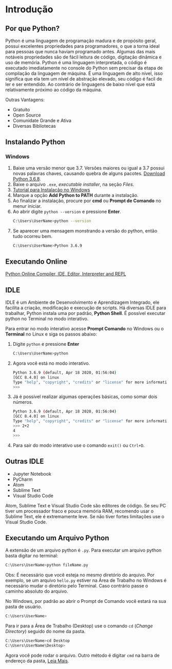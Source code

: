 # Introdução

## Por que Python?

Python é uma linguagem de programação madura e de propósito geral, possui excelentes propriedades para programadores, o que a torna ideal para pessoas que nunca haviam programado antes. Algumas das mais notáveis ​​propriedades são de fácil leitura de código, digitação dinâmica e uso de memória. Python é uma linguagem interpretada, o código é executado imediatamente no console do Python sem precisar da etapa de compilação da linguagem de máquina. É uma linguagem de alto nível, isso significa que ela tem um nível de abstração elevado, seu código é facil de ler e ser entendido. Ao contrário de linguagens de baixo nível que está relativamente próximo ao código da máquina.

Outras Vantagens:

* Gratuito
* Open Source
* Comunidate Grande e Ativa
* Diversas Bibliotecas

## Instalando Python

### Windows

1) Baixe uma versão menor que 3.7. Versões maiores ou igual a 3.7 possui novas palavras chaves, causando quebra de alguns pacotes. [Download Python 3.6.8](https://www.python.org/downloads/release/python-368/).
2) Baixe o arquivo `.exe`, *executable installer*, na seção *Files*.
3) [Tutorial para Instalação no Windows](https://python.org.br/instalacao-windows/)
4) Marque a opção __Add Python to PATH__ durante a instalação.
5) Ao finalizar a instalação, procure por __cmd__ ou __Prompt  de Comando__ no menur iniciar.
6) Ao abrir digite `python --version` e pressione __Enter__.
   ```bash
   C:\Users\UserName>python --version
   ```
7) Se aparecer uma mensagem monstrando a versão do python, então tudo ocorreu bem.
   ```bash
   C:\Users\UserName>Python 3.6.9
   ```

## Executando Online

[Python Online Compiler, IDE, Editor, Interpreter and REPL](https://repl.it/languages/python3)

## IDLE

IDLE é um Ambiente de Desenvolvimento e Aprendizagem Integrado, ele facilita a criação, modificação e execução de scripts. Há diversas IDLE para trabalhar, Python instala uma por padrão, __Python Shell__. É possível executar python no Terminal no modo interativo.

Para entrar no modo interativo acesse __Prompt Comando__ no Windows ou o __Terminal__ no Linux e siga os passos abaixo:

1) Digite `python` e pressione __Enter__
  
   ```bash
   C:\Users\UserName>python
   ```

2) Agora você está no modo interativo.

   ```bash
   Python 3.6.9 (default, Apr 18 2020, 01:56:04) 
   [GCC 8.4.0] on linux
   Type "help", "copyright", "credits" or "license" for more information.
   >>> 
   ```

1) Já é possível realizar algumas operações básicas, como somar dois números.

   ```bash
   Python 3.6.9 (default, Apr 18 2020, 01:56:04) 
   [GCC 8.4.0] on linux
   Type "help", "copyright", "credits" or "license" for more information.
   >>> 2+2
   4
   >>>
	```

4) Para sair do modo interativo use o comando `exit()` ou `Ctrl+D`.

## Outras IDLE

* Jupyter Notebook
* PyCharm
* Atom
* Sublime Text
* Visual Studio Code

Atom, Sublime Text e Visual Studio Code são editores de código. Se seu PC tiver um processador fraco e pouca memória RAM, recomendo usar o Sublime Text, ele é extremamente leve. Se não tiver fortes limitações use o Visual Studio Code.

## Executando um Arquivo Python

A extensão de um arquivo python é `.py`. Para executar um arquivo python basta digitar no terminal:

```bash
C:\Users\UserName>python fileName.py
```

Obs: É necessário que você esteja no mesmo diretório do arquivo. Por exemplo, se um arquivo `hello.py` estiver na Área de Trabalho no Windows é necessário mudar o diretório pelo Terminal. Caso contrário passe o caminho absoluto do arquivo.

No Windows, por padrão ao abrir o Prompt de Comando você estará na sua pasta de usuário.

```bash
C:\Users\UserName>
```

Para ir para a Área de Trabalho (Desktop) use o comando `cd` (*Change Directory*) seguido do nome da pasta.

```bash
C:\Users\UserName>cd Desktop
C:\Users\UserName\Desktop>
```

Agora você pode rodar o arquivo. Outro método é digitar `cmd` na barra de endereço da pasta, [Leia Mais](https://www.thewindowsclub.com/how-to-open-command-prompt-from-right-click-menu/).
